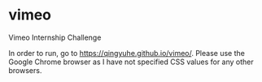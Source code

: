 # vimeo
Vimeo Internship Challenge

In order to run, go to https://qingyuhe.github.io/vimeo/. Please use the Google Chrome browser as I have not specified CSS values for any other browsers. 
